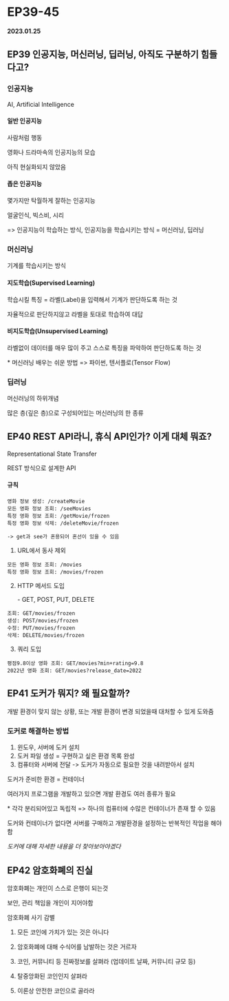 # EP39-45

**2023.01.25**

## EP39 인공지능, 머신러닝, 딥러닝, 아직도 구분하기 힘들다고?

### 인공지능

AI, Artificial Intelligence

#### 일반 인공지능

사람처럼 행동

영화나 드라마속의 인공지능의 모습

아직 현실화되지 않았음

#### 좁은 인공지능

몇가지만 탁월하게 잘하는 인공지능

얼굴인식, 빅스비, 시리

=> 인공지능이 학습하는 방식, 인공지능을 학습시키는 방식 = 머신러닝, 딥러닝

### 머신러닝

기계를 학습시키는 방식

#### 지도학습(Supervised Learning)

학습시킬 특징 = 라벨(Label)을 입력해서 기계가 판단하도록 하는 것

자율적으로 판단하지않고 라벨을 토대로 학습하여 대답

#### 비지도학습(Unsupervised Learning)

라벨없이 데이터를 매우 많이 주고 스스로 특징을 파악하여 판단하도록 하는 것

\* 머신러닝 배우는 쉬운 방법 => 파이썬, 텐서플로(Tensor Flow)

### 딥러닝

머신러닝의 하위개념

많은 층(깊은 층)으로 구성되어있는 머신러닝의 한 종류

## EP40 REST API라니, 휴식 API인가? 이게 대체 뭐죠?

Representational State Transfer

REST 방식으로 설계한 API

#### 규칙

```
영화 정보 생성: /createMovie
모든 영화 정보 조회: /seeMovies
특정 영화 정보 조회: /getMovie/frozen
특정 영화 정보 삭제: /deleteMovie/frozen

-> get과 see가 혼용되어 혼선이 있을 수 있음
```

1. URL에서 동사 제외

```
모든 영화 정보 조회: /movies
특정 영화 정보 조회: /movies/frozen
```

2. HTTP 메서드 도입

   \- GET, POST, PUT, DELETE

```
조회: GET/movies/frozen
생성: POST/movies/frozen
수정: PUT/movies/frozen
삭제: DELETE/movies/frozen
```

3. 쿼리 도입

```
평점9.8이상 영화 조회: GET/movies?min+rating=9.8
2022년 영화 조회: GET/movies?release_date=2022
```

## EP41 도커가 뭐지? 왜 필요할까?

개발 환경이 맞지 않는 상황, 또는 개발 환경이 변경 되었을때 대처할 수 있게 도와줌

### 도커로 해결하는 방법

1. 윈도우, 서버에 도커 설치
2. 도커 파일 생성 = 구현하고 싶은 환경 목록 완성
3. 컴퓨터와 서버에 전달 -> 도커가 자동으로 필요한 것을 내려받아서 설치

도커가 준비한 환경 = 컨테이너

여러가지 프로그램을 개발하고 있으면 개발 환경도 여러 종류가 필요

\* 각각 분리되어있고 독립적 => 하나의 컴퓨터에 수많은 컨테이너가 존재 할 수 있음

도커와 컨테이너가 없다면 서버를 구매하고 개발환경을 설정하는 반복적인 작업을 해야함

_도커에 대해 자세한 내용을 더 찾아보아야겠다_

## EP42 암호화폐의 진실

암호화폐는 개인이 스스로 은행이 되는것

보안, 관리 책임을 개인이 지어야함

암호화폐 사기 감별

1. 모든 코인에 가치가 있는 것은 아니다

2. 암호화폐에 대해 수식어를 남발하는 것은 거르자

3. 코인, 커뮤니티 등 진짜정보를 살펴라 (업데이트 날짜, 커뮤니티 규모 등)

4. 탈중앙화된 코인인지 살펴라

5. 이론상 안전한 코인으로 골라라
